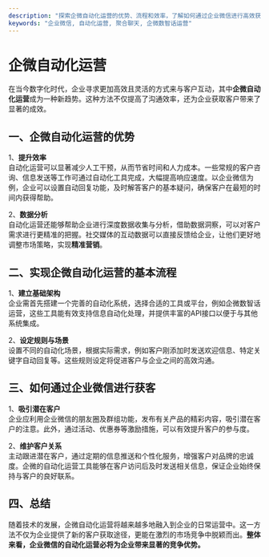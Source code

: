 ```yaml
---
description: "探索企微自动化运营的优势、流程和效率，了解如何通过企业微信进行高效获客。"
keywords: "企业微信, 自动化运营, 聚合聊天, 企微数智话运营"
---
```

# 企微自动化运营

在当今数字化时代，企业寻求更加高效且灵活的方式来与客户互动，其中**企微自动化运营**成为一种新趋势。这种方法不仅提高了沟通效率，还为企业获取客户带来了显著的成效。

## 一、企微自动化运营的优势

1、**提升效率**  
自动化运营可以显著减少人工干预，从而节省时间和人力成本。一些常规的客户咨询、信息发送等工作可通过自动化工具完成，大幅提高响应速度。以企业微信为例，企业可以设置自动回复功能，及时解答客户的基本疑问，确保客户在最短的时间内获得帮助。

2、**数据分析**  
自动化运营还能够帮助企业进行深度数据收集与分析，借助数据洞察，可以对客户需求进行更精准的把握。社交媒体的互动数据可以直接反馈给企业，让他们更好地调整市场策略，实现**精准营销**。

## 二、实现企微自动化运营的基本流程

1、**建立基础架构**  
企业需首先搭建一个完善的自动化系统，选择合适的工具或平台，例如企微数智话运营，这些工具能有效支持信息自动化处理，并提供丰富的API接口以便于与其他系统集成。

2、**设定规则与场景**  
设置不同的自动化场景，根据实际需求，例如客户刚添加时发送欢迎信息、特定关键字自动回复等。这些规则设定将促进客户与企业之间的高效沟通。

## 三、如何通过企业微信进行获客

1、**吸引潜在客户**  
企业应利用企业微信的朋友圈及群组功能，发布有关产品的精彩内容，吸引潜在客户的注意。此外，通过活动、优惠券等激励措施，可以有效提升客户的参与度。

2、**维护客户关系**  
主动跟进潜在客户，通过定期的信息推送和个性化服务，增强客户对品牌的忠诚度。企微的自动化运营工具能够在客户访问后及时发送相关信息，保证企业始终保持与客户的良好联系。

## 四、总结

随着技术的发展，企微自动化运营将越来越多地融入到企业的日常运营中。这一方法不仅为企业提供了新的客户获取途径，更能在激烈的市场竞争中脱颖而出。**整体来看，企业微信的自动化运营必将为企业带来显著的竞争优势。**
